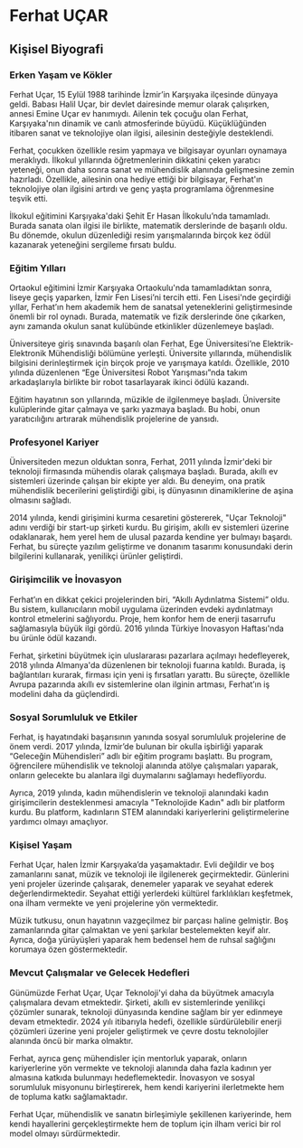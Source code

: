 # Ferhat UÇAR

## Kişisel Biyografi

### Erken Yaşam ve Kökler

Ferhat Uçar, 15 Eylül 1988 tarihinde İzmir’in Karşıyaka ilçesinde dünyaya geldi. Babası Halil Uçar, bir devlet dairesinde memur olarak çalışırken, annesi Emine Uçar ev hanımıydı. Ailenin tek çocuğu olan Ferhat, Karşıyaka'nın dinamik ve canlı atmosferinde büyüdü. Küçüklüğünden itibaren sanat ve teknolojiye olan ilgisi, ailesinin desteğiyle desteklendi. 

Ferhat, çocukken özellikle resim yapmaya ve bilgisayar oyunları oynamaya meraklıydı. İlkokul yıllarında öğretmenlerinin dikkatini çeken yaratıcı yeteneği, onun daha sonra sanat ve mühendislik alanında gelişmesine zemin hazırladı. Özellikle, ailesinin ona hediye ettiği bir bilgisayar, Ferhat'ın teknolojiye olan ilgisini artırdı ve genç yaşta programlama öğrenmesine teşvik etti.

İlkokul eğitimini Karşıyaka'daki Şehit Er Hasan İlkokulu’nda tamamladı. Burada sanata olan ilgisi ile birlikte, matematik derslerinde de başarılı oldu. Bu dönemde, okulun düzenlediği resim yarışmalarında birçok kez ödül kazanarak yeteneğini sergileme fırsatı buldu.

### Eğitim Yılları

Ortaokul eğitimini İzmir Karşıyaka Ortaokulu'nda tamamladıktan sonra, liseye geçiş yaparken, İzmir Fen Lisesi’ni tercih etti. Fen Lisesi'nde geçirdiği yıllar, Ferhat’ın hem akademik hem de sanatsal yeteneklerini geliştirmesinde önemli bir rol oynadı. Burada, matematik ve fizik derslerinde öne çıkarken, aynı zamanda okulun sanat kulübünde etkinlikler düzenlemeye başladı.

Üniversiteye giriş sınavında başarılı olan Ferhat, Ege Üniversitesi’ne Elektrik-Elektronik Mühendisliği bölümüne yerleşti. Üniversite yıllarında, mühendislik bilgisini derinleştirmek için birçok proje ve yarışmaya katıldı. Özellikle, 2010 yılında düzenlenen “Ege Üniversitesi Robot Yarışması”nda takım arkadaşlarıyla birlikte bir robot tasarlayarak ikinci ödülü kazandı.

Eğitim hayatının son yıllarında, müzikle de ilgilenmeye başladı. Üniversite kulüplerinde gitar çalmaya ve şarkı yazmaya başladı. Bu hobi, onun yaratıcılığını artırarak mühendislik projelerine de yansıdı.

### Profesyonel Kariyer

Üniversiteden mezun olduktan sonra, Ferhat, 2011 yılında İzmir'deki bir teknoloji firmasında mühendis olarak çalışmaya başladı. Burada, akıllı ev sistemleri üzerinde çalışan bir ekipte yer aldı. Bu deneyim, ona pratik mühendislik becerilerini geliştirdiği gibi, iş dünyasının dinamiklerine de aşina olmasını sağladı.

2014 yılında, kendi girişimini kurma cesaretini göstererek, "Uçar Teknoloji" adını verdiği bir start-up şirketi kurdu. Bu girişim, akıllı ev sistemleri üzerine odaklanarak, hem yerel hem de ulusal pazarda kendine yer bulmayı başardı. Ferhat, bu süreçte yazılım geliştirme ve donanım tasarımı konusundaki derin bilgilerini kullanarak, yenilikçi ürünler geliştirdi.

### Girişimcilik ve İnovasyon

Ferhat’ın en dikkat çekici projelerinden biri, “Akıllı Aydınlatma Sistemi” oldu. Bu sistem, kullanıcıların mobil uygulama üzerinden evdeki aydınlatmayı kontrol etmelerini sağlıyordu. Proje, hem konfor hem de enerji tasarrufu sağlamasıyla büyük ilgi gördü. 2016 yılında Türkiye İnovasyon Haftası'nda bu ürünle ödül kazandı.

Ferhat, şirketini büyütmek için uluslararası pazarlara açılmayı hedefleyerek, 2018 yılında Almanya'da düzenlenen bir teknoloji fuarına katıldı. Burada, iş bağlantıları kurarak, firması için yeni iş fırsatları yarattı. Bu süreçte, özellikle Avrupa pazarında akıllı ev sistemlerine olan ilginin artması, Ferhat’ın iş modelini daha da güçlendirdi.

### Sosyal Sorumluluk ve Etkiler

Ferhat, iş hayatındaki başarısının yanında sosyal sorumluluk projelerine de önem verdi. 2017 yılında, İzmir’de bulunan bir okulla işbirliği yaparak “Geleceğin Mühendisleri” adlı bir eğitim programı başlattı. Bu program, öğrencilere mühendislik ve teknoloji alanında atölye çalışmaları yaparak, onların gelecekte bu alanlara ilgi duymalarını sağlamayı hedefliyordu.

Ayrıca, 2019 yılında, kadın mühendislerin ve teknoloji alanındaki kadın girişimcilerin desteklenmesi amacıyla "Teknolojide Kadın" adlı bir platform kurdu. Bu platform, kadınların STEM alanındaki kariyerlerini geliştirmelerine yardımcı olmayı amaçlıyor.

### Kişisel Yaşam

Ferhat Uçar, halen İzmir Karşıyaka’da yaşamaktadır. Evli değildir ve boş zamanlarını sanat, müzik ve teknoloji ile ilgilenerek geçirmektedir. Günlerini yeni projeler üzerinde çalışarak, denemeler yaparak ve seyahat ederek değerlendirmektedir. Seyahat ettiği yerlerdeki kültürel farklılıkları keşfetmek, ona ilham vermekte ve yeni projelerine yön vermektedir.

Müzik tutkusu, onun hayatının vazgeçilmez bir parçası haline gelmiştir. Boş zamanlarında gitar çalmaktan ve yeni şarkılar bestelemekten keyif alır. Ayrıca, doğa yürüyüşleri yaparak hem bedensel hem de ruhsal sağlığını korumaya özen göstermektedir.

### Mevcut Çalışmalar ve Gelecek Hedefleri

Günümüzde Ferhat Uçar, Uçar Teknoloji'yi daha da büyütmek amacıyla çalışmalara devam etmektedir. Şirketi, akıllı ev sistemlerinde yenilikçi çözümler sunarak, teknoloji dünyasında kendine sağlam bir yer edinmeye devam etmektedir. 2024 yılı itibarıyla hedefi, özellikle sürdürülebilir enerji çözümleri üzerine yeni projeler geliştirmek ve çevre dostu teknolojiler alanında öncü bir marka olmaktır.

Ferhat, ayrıca genç mühendisler için mentorluk yaparak, onların kariyerlerine yön vermekte ve teknoloji alanında daha fazla kadının yer almasına katkıda bulunmayı hedeflemektedir. İnovasyon ve sosyal sorumluluk misyonunu birleştirerek, hem kendi kariyerini ilerletmekte hem de topluma katkı sağlamaktadır.

Ferhat Uçar, mühendislik ve sanatın birleşimiyle şekillenen kariyerinde, hem kendi hayallerini gerçekleştirmekte hem de toplum için ilham verici bir rol model olmayı sürdürmektedir.
